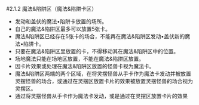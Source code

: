 #2.1.2        魔法&陷阱区（魔法&陷阱卡区）
* 发动和盖伏的魔法•陷阱卡放置的场所。
* 自己的魔法&陷阱区最多可以放置5张卡。
* 魔法&陷阱区已经存在5张卡的场合，不能再在魔法&陷阱区发动•盖伏新的魔法•陷阱卡。
* 只要在魔法&陷阱区里放置的卡，不得移动其在魔法&陷阱区中的位置。
* 场地魔法只能在场地区放置，不能在魔法&陷阱区放置。
* 因卡片效果或处理在魔法&陷阱区放置的怪兽卡视为魔法卡。
* 魔法&陷阱区两端的两个区域，在将灵摆怪兽从手卡作为魔法卡发动并被放置灵摆怪兽的场合，或通过在灵摆区放置卡片的效果被放置灵摆怪兽的场合视为灵摆区。
* 通过将灵摆怪兽从手卡作为魔法卡发动，或是通过在灵摆区放置卡片的效果
